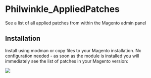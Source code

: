 # Philwinkle_AppliedPatches
See a list of all applied patches from within the Magento admin panel

Installation
--

Install using modman or copy files to your Magento installation. No configuration needed - as soon as the module is installed you will immediately see the list of patches in your Magento version:

<img src="http://i.imgur.com/LgbZFeh.png"/>

